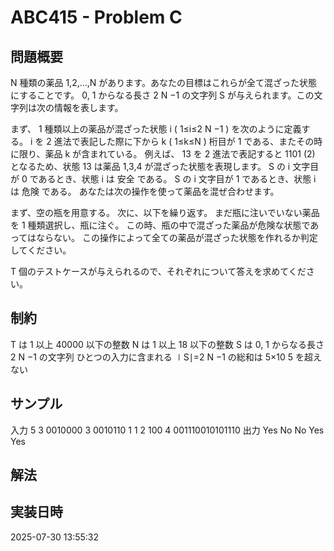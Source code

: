 # ABC415 - Problem C

## 問題概要
<!-- 問題の概要を記載 -->
N 種類の薬品 
1,2,…,N があります。あなたの目標はこれらが全て混ざった状態にすることです。
0, 1 からなる長さ 
2 
N
 −1 の文字列 
S が与えられます。この文字列は次の情報を表します。

まず、 
1 種類以上の薬品が混ざった状態 
i ( 
1≤i≤2 
N
 −1 ) を次のように定義する。
i を 
2 進法で表記した際に下から 
k ( 
1≤k≤N ) 桁目が 
1 である、またその時に限り、薬品 
k が含まれている。
例えば、 
13 を 
2 進法で表記すると 
1101 
(2)
​
  となるため、状態 
13 は薬品 
1,3,4 が混ざった状態を表現します。
S の 
i 文字目が 0 であるとき、状態 
i は 安全 である。
S の 
i 文字目が 1 であるとき、状態 
i は 危険 である。
あなたは次の操作を使って薬品を混ぜ合わせます。

まず、空の瓶を用意する。
次に、以下を繰り返す。
まだ瓶に注いでいない薬品を 
1 種類選択し、瓶に注ぐ。
この時、瓶の中で混ざった薬品が危険な状態であってはならない。
この操作によって全ての薬品が混ざった状態を作れるか判定してください。

T 個のテストケースが与えられるので、それぞれについて答えを求めてください。
## 制約
<!-- 制約を記載 -->
T は 
1 以上 
40000 以下の整数
N は 
1 以上 
18 以下の整数
S は 0, 1 からなる長さ 
2 
N
 −1 の文字列
ひとつの入力に含まれる 
∣S∣=2 
N
 −1 の総和は 
5×10 
5
  を超えない

## サンプル
<!-- サンプル入出力を記載 -->
入力
5
3
0010000
3
0010110
1
1
2
100
4
001110010101110
出力
Yes
No
No
Yes
Yes

## 解法
<!-- 解法のアイデアを記載 -->

## 実装日時
2025-07-30 13:55:32
